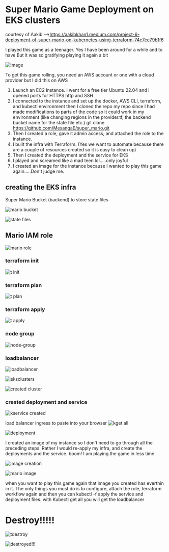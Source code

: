 <h1>Super Mario Game Deployment on EKS clusters</h1>

courtesy of Aakib -->https://aakibkhan1.medium.com/project-6-deployment-of-super-mario-on-kubernetes-using-terraform-74c7ce79b1f6




I played this game as a teenager. Yes I have been around for a while and to have
But it was so gratifying playing it again a bit

![image](https://github.com/user-attachments/assets/84232888-e5e9-4325-8a0b-213d67930688)

To get this game rolling, you need an AWS account or one with a cloud provider but I did this on AWS

1. Launch an EC2 Instance. I went for a free tier Ubuntu 22.04 and I opened ports for HTTPS http and SSH
2. I connected to the instance and set up the docker, AWS CLI, terraform, and kubectl environment then I cloned the repo my repo since I had made modifications to parts of the code so it could work in my environment (like changing regions in the provider.tf, the backend bucket name for the state file etc.) git clone https://github.com/MesangaE/super_mario.git
3. Then I created a role, gave it admin access, and attached the role to the instance.
4. I built the infra with Terraform. (Yes we want to automate because there are a couple of resources created so it is easy to clean up)
5. Then I created the deployment and the service for EKS
6. I played and screamed like a mad teen lol.....only joyful
7. I created an image for the instance because I wanted to play this game again.....Don't judge me.

<h2>creating the EKS infra</h2>

Super Mario Bucket (backend) to store state files

![mario bucket](https://github.com/user-attachments/assets/4c46f431-fa19-4197-8c75-2db4f566117c)

![state files](https://github.com/user-attachments/assets/5eb3151c-f002-4044-a1c5-6cae4486b074)


<h2>Mario IAM role</h2>


![mario role](https://github.com/user-attachments/assets/e465f67e-ac28-41aa-9ea8-1d389e5ba435)

<h3>terraform init</h3>

![t init](https://github.com/user-attachments/assets/68a12595-878f-463d-942b-d31d57789868)

<h3>terraform plan</h3>


![t plan](https://github.com/user-attachments/assets/bd157148-2529-42fc-b6ce-13cb76887b00)

<h3>terraform apply</h3>

![t apply](https://github.com/user-attachments/assets/4d10e739-7839-432f-931b-f43aac72ef3f)


<h3>node group</h3>

![node-group](https://github.com/user-attachments/assets/8b035a39-3fda-49b9-8f18-5d3d4549552d)


<h3>loadbalancer</h3>

![loadbalancer](https://github.com/user-attachments/assets/196f29e0-9b45-4cb6-bf1a-8b2546f3c85a)



![eksclusters](https://github.com/user-attachments/assets/989f3529-154a-4612-8a9e-325dd45c9619)


![created cluster](https://github.com/user-attachments/assets/4c850b41-c151-4842-8b8c-6760adecc5db)

<h3>created deployment and service</h3>

![kservice created](https://github.com/user-attachments/assets/e5c4bd05-92a3-40e9-b8bc-a9a5a28dec36)


load balancer ingress to paste into your browser
![kget all](https://github.com/user-attachments/assets/a6dcd4f7-c6eb-42bc-9e51-966603b3899e)

![deployment](https://github.com/user-attachments/assets/32037920-ed91-43e3-8577-66fd6d97fa03)

I created an image of my instance so I don't need to go through all the preceding steps. Rather I would re-apply my infra, and create the deployments and the service. boom! I am playing the game in less time

![image creation](https://github.com/user-attachments/assets/d1ae6c51-a038-4c14-85e3-41a0770f84b1)

![mario image](https://github.com/user-attachments/assets/38334159-803b-4b34-a0ef-f30f1bb880ab)

when you want to play this game again that image you created has everthin in it. The only things you must do is to configure, attach the role, terraform workflow again and then you can kubectl -f apply the service and deployment files. with Kubectl get all you will get the loadbalancer


<h1>Destroy!!!!!</h1>

![tdestroy](https://github.com/user-attachments/assets/dbc24d02-c9b8-4c2e-a42c-8f44b2768405)





![destroyed!!!](https://github.com/user-attachments/assets/fa963b8b-4d1b-45d4-9b34-29348612c0a8)




